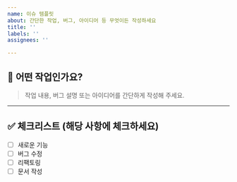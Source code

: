 ```yaml
---
name: 이슈 템플릿
about: 간단한 작업, 버그, 아이디어 등 무엇이든 작성하세요
title: ''
labels: ''
assignees: ''

---
```


## 📌 어떤 작업인가요?
> 작업 내용, 버그 설명 또는 아이디어를 간단하게 작성해 주세요.

---

## ✅ 체크리스트 (해당 사항에 체크하세요)

- [ ] 새로운 기능
- [ ] 버그 수정
- [ ] 리팩토링
- [ ] 문서 작성
